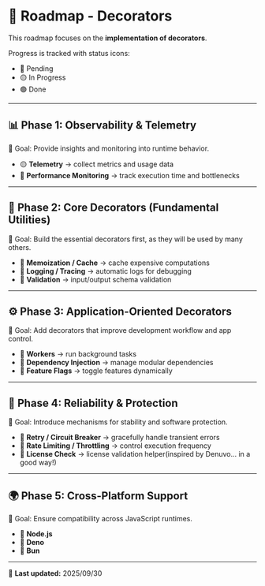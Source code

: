 # 🚀 Roadmap - Decorators

This roadmap focuses on the **implementation of decorators**.  

Progress is tracked with status icons:

- 🔴 Pending  
- 🟡 In Progress  
- 🟢 Done  

---

## 📊 Phase 1: Observability & Telemetry

🎯 Goal: Provide insights and monitoring into runtime behavior.

- 🟡 **Telemetry** → collect metrics and usage data  
- 🔴 **Performance Monitoring** → track execution time and bottlenecks  

---

## 🔧 Phase 2: Core Decorators (Fundamental Utilities)

🎯 Goal: Build the essential decorators first, as they will be used by many others.

- 🔴 **Memoization / Cache** → cache expensive computations  
- 🔴 **Logging / Tracing** → automatic logs for debugging  
- 🔴 **Validation** → input/output schema validation  

---

## ⚙️ Phase 3: Application-Oriented Decorators

🎯 Goal: Add decorators that improve development workflow and app control.

- 🔴 **Workers** → run background tasks  
- 🔴 **Dependency Injection** → manage modular dependencies  
- 🔴 **Feature Flags** → toggle features dynamically  

---

## 🔐 Phase 4: Reliability & Protection

🎯 Goal: Introduce mechanisms for stability and software protection.

- 🔴 **Retry / Circuit Breaker** → gracefully handle transient errors  
- 🔴 **Rate Limiting / Throttling** → control execution frequency  
- 🔴 **License Check** → license validation helper(inspired by Denuvo... in a good way!)  

---

## 🌍 Phase 5: Cross-Platform Support

🎯 Goal: Ensure compatibility across JavaScript runtimes.

- 🔴 **Node.js**  
- 🔴 **Deno**  
- 🔴 **Bun**  

---

📅 **Last updated:** 2025/09/30
